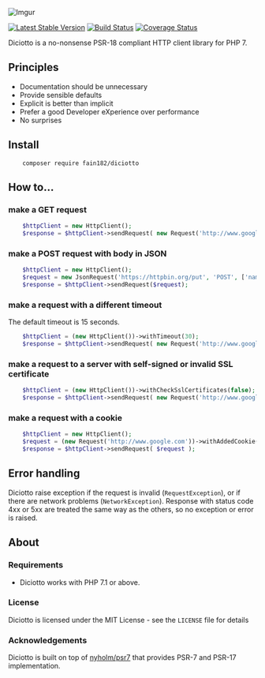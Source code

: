 ![Imgur](https://i.imgur.com/ezZqrxR.png)


[![Latest Stable Version](https://poser.pugx.org/fain182/diciotto/v/stable)](https://packagist.org/packages/fain182/diciotto) [![Build Status](https://travis-ci.org/fain182/diciotto.svg?branch=master)](https://travis-ci.org/fain182/diciotto) [![Coverage Status](https://coveralls.io/repos/github/fain182/diciotto/badge.svg?branch=master)](https://coveralls.io/github/fain182/diciotto?branch=master)

Diciotto is a no-nonsense PSR-18 compliant HTTP client library for PHP 7.

## Principles

  - Documentation should be unnecessary
  - Provide sensible defaults
  - Explicit is better than implicit
  - Prefer a good Developer eXperience over performance
  - No surprises

## Install
```
    composer require fain182/diciotto
```

## How to...

### make a GET request

```php
    $httpClient = new HttpClient();
    $response = $httpClient->sendRequest( new Request('http://www.google.com') );
```

### make a POST request with body in JSON

```php
    $httpClient = new HttpClient();
    $request = new JsonRequest('https://httpbin.org/put', 'POST', ['name' => 'value']);
    $response = $httpClient->sendRequest($request);
```

### make a request with a different timeout
The default timeout is 15 seconds.

```php
    $httpClient = (new HttpClient())->withTimeout(30);
    $response = $httpClient->sendRequest( new Request('http://www.google.com') );
```

### make a request to a server with self-signed or invalid SSL certificate

```php
    $httpClient = (new HttpClient())->withCheckSslCertificates(false);
    $response = $httpClient->sendRequest( new Request('http://www.google.com') );
```

### make a request with a cookie

```php
    $httpClient = new HttpClient();
    $request = (new Request('http://www.google.com'))->withAddedCookie('name', 'value');
    $response = $httpClient->sendRequest( $request );
```

## Error handling
Diciotto raise exception if the request is invalid (`RequestException`), or if there are network problems (`NetworkException`). 
Response with status code 4xx or 5xx are treated the same way as the others, so no exception or error is raised.

## About

### Requirements

- Diciotto works with PHP 7.1 or above.

### License

Diciotto is licensed under the MIT License - see the `LICENSE` file for details

### Acknowledgements

Diciotto is built on top of [nyholm/psr7](https://github.com/Nyholm/psr7) that provides PSR-7 and PSR-17 implementation.
